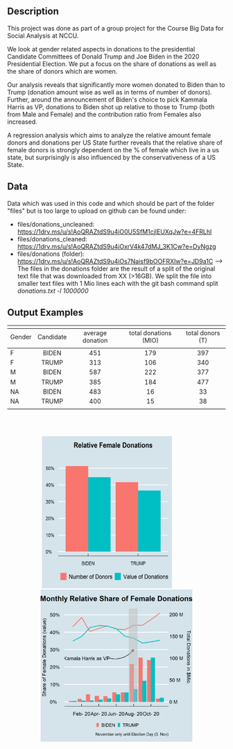 ## Description 

This project was done as part of a group project for the Course Big Data for Social Analysis at NCCU. 

We look at gender related aspects in donations to the presidential Candidate Committees of Donald Trump and Joe Biden in the 2020 Presidential Election. 
We put a focus on the share of donations as well as the share of donors which are women. 

Our analysis reveals that significantly more women donated to Biden than to Trump (donation amount wise as well as in terms of number of donors). Further, around the announcement of Biden's choice to pick Kammala Harris as VP, donations to Biden shot up relative to those to Trump (both from Male and Female) and the contribution ratio from Females also increased. 

A regression analysis which aims to analyze the relative amount female donors and donations per US State further reveals that the relative share of female donors is strongly dependent on the % of female which live in a us state, but surprisingly is also influenced by the conservativeness of a US State. 

## Data 

Data which was used in this code and which should be part of the folder "files" but is too large to upload on github can be found under: 
- files/donations_uncleaned: https://1drv.ms/u/s!AoQRAZtdS9u4iO0U5SfM1cjIEUXqJw?e=4FRLhl
- files/donations_cleaned: https://1drv.ms/u/s!AoQRAZtdS9u4iOxrV4k47dMJ_3K1Cw?e=DyNgzg
- files/donations (folder): https://1drv.ms/u/s!AoQRAZtdS9u4iOs7Naisf9bOOFRXIw?e=JD9a1C
--> The files in the donations folder are the result of a split of the original text file that was downloaded from XX (>16GB). We split the file into smaller text files with 1 Mio lines each with the git bash command split *donations.txt -l 1000000*

## Output Examples

<table style="text-align:center", align = "center"><tr><td colspan="5" style="border-bottom: 1px solid black"></td></tr><tr><td style="text-align:left">Gender</td><td>Candidate</td><td>average donation</td><td>total donations (MIO)</td><td>total donors (T)</td></tr>
<tr><td colspan="5" style="border-bottom: 1px solid black"></td></tr><tr><td style="text-align:left">F</td><td>BIDEN</td><td>451</td><td>179</td><td>397</td></tr>
<tr><td style="text-align:left">F</td><td>TRUMP</td><td>313</td><td>106</td><td>340</td></tr>
<tr><td style="text-align:left">M</td><td>BIDEN</td><td>587</td><td>222</td><td>377</td></tr>
<tr><td style="text-align:left">M</td><td>TRUMP</td><td>385</td><td>184</td><td>477</td></tr>
<tr><td style="text-align:left">NA</td><td>BIDEN</td><td>483</td><td>16</td><td>33</td></tr>
<tr><td style="text-align:left">NA</td><td>TRUMP</td><td>400</td><td>15</td><td>38</td></tr>
<tr><td colspan="5" style="border-bottom: 1px solid black"></td></tr></table>

<br>
<br>

<p float="left", align = "center">
  <img src="plots/rel_share_donations.png" width="300", height = "350" />
    &nbsp; &nbsp; &nbsp; &nbsp;&nbsp; &nbsp; 
  <img src="plots/evolution_female_donation.png" width="350", height = "350"/> 
</p>
